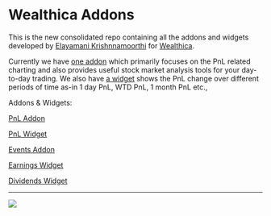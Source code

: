 # Wealthica Addons

This is the new consolidated repo containing all the addons and widgets developed by [Elayamani Krishnnamoorthi](https://github.com/mani-coder/) for [Wealthica](https://app.wealthica.com/).

Currently we have [one addon](https://github.com/mani-coder/wealthica-addons/tree/master/addon/pnl) which primarily focuses on the PnL related charting and also provides useful stock market analysis tools for your day-to-day trading. We also have [a widget](https://github.com/mani-coder/wealthica-addons/tree/master/widgets/pnl) shows the PnL change over different periods of time as-in 1 day PnL, WTD PnL, 1 month PnL etc.,


Addons & Widgets:

[PnL Addon](https://wealthica.mani-coder.dev/mani-coder/wealthica-portfolio-addon/?developer)

[PnL Widget](https://wealthica.mani-coder.dev/mani-coder/wealthica-portfolio-addon/widgets/pnl/?developer)

[Events Addon](https://wealthica.mani-coder.dev/mani-coder/wealthica-events-addon/?developer)

[Earnings Widget](https://wealthica.mani-coder.dev/mani-coder/wealthica-portfolio-addon/widgets/pnl/?developer)

[Dividends Widget](https://wealthica.mani-coder.dev/mani-coder/wealthica-portfolio-addon/widgets/pnl/?developer)

---
<a href="https://www.buymeacoffee.com/youngkbell" target="_blank"><img src="https://img.buymeacoffee.com/button-api/?text=Buy me a coffee&emoji=❤️&slug=youngkbell&button_colour=BD5FFF&font_colour=ffffff&font_family=Cookie&outline_colour=000000&coffee_colour=FFDD00"></a>

